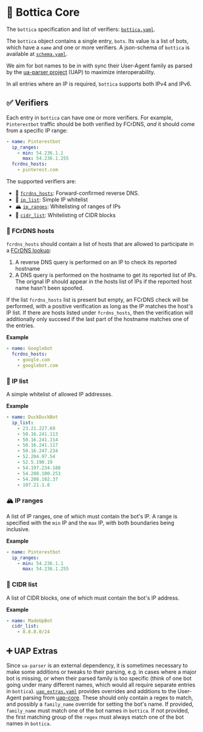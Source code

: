 # 🤖 Bottica Core

The `bottica` specification and list of verifiers: [`bottica.yaml`](./bottica.yaml).

The `bottica` object contains a single entry, `bots`. Its value is a list
of bots, which have a `name` and one or more verifiers. A json-schema of
`bottica` is available at [`schema.yaml`](./schema.yaml).

We aim for bot names to be in with sync their User-Agent family as parsed
by the [ua-parser project](https://github.com/ua-parser/uap-core) (UAP)
to maximize interoperability.

In all entries where an IP is required, `bottica` supports both IPv4 and IPv6.

## ✅ Verifiers

Each entry in `bottica` can have one or more verifiers. For example,
`Pinterestbot` traffic should be both verified by FCrDNS, _and_ it should
come from a specific IP range:

```yaml
- name: Pinterestbot
  ip_ranges:
    - min: 54.236.1.1
      max: 54.236.1.255
  fcrdns_hosts:
    - pinterest.com
```

The supported verifiers are:
* 🔄 [`fcrdns_hosts`](#-fcrdns-hosts): Forward-confirmed reverse DNS.
* 📃 [`ip_list`](#-ip-list): Simple IP whitelist
* 🏔 [`ip_ranges`](#-ip-ranges): Whitelisting of ranges of IPs
* 🍎 [`cidr_list`](#-cidr-list): Whitelisting of CIDR blocks

### 🔄 FCrDNS hosts

`fcrdns_hosts` should contain a list of hosts that are allowed to
participate in a [FCrDNS lookup](https://en.wikipedia.org/wiki/Forward-confirmed_reverse_DNS):

1. A reverse DNS query is performed on an IP to check its reported hostname
2. A DNS query is performed on the hostname to get its reported list of IPs.
   The orignal IP should appear in the hosts list of IPs if the reported host
   name hasn't been spoofed.

If the list `fcrdns_hosts` list is present but empty, an FCrDNS check will
be performed, with a positive verification as long as the IP matches the
host's IP list. If there are hosts listed under `fcrdns_hosts`, then the
verification will additionally only succeed if the last part of the hostname
matches one of the entries.

**Example**
```yaml
- name: Googlebot
  fcrdns_hosts:
    - google.com
    - googlebot.com
```

### 📃 IP list

A simple whitelist of allowed IP addresses.

**Example**
```yaml
- name: DuckDuckBot
  ip_list:
    - 23.21.227.69
    - 50.16.241.113
    - 50.16.241.114
    - 50.16.241.117
    - 50.16.247.234
    - 52.204.97.54
    - 52.5.190.19
    - 54.197.234.188
    - 54.208.100.253
    - 54.208.102.37
    - 107.21.1.8
```


### 🏔 IP ranges

A list of IP ranges, one of which must contain the bot's IP. A range is
specified with the `min` IP and the `max` IP, with both boundaries
being inclusive.

**Example**

```yaml
- name: Pinterestbot
  ip_ranges:
    - min: 54.236.1.1
      max: 54.236.1.255
```

### 🍎 CIDR list

A list of CIDR blocks, one of which must contain the bot's IP address.

**Example**

```yaml
- name: MadeUpBot
  cidr_list:
    - 8.8.8.0/24
```


## ➕ UAP Extras

Since `ua-parser` is an external dependency, it is sometimes necessary
to make some additions or tweaks to their parsing, e.g. in cases where
a major bot is missing, or when their parsed family is too specific
(think of one bot going under many different names, which would all
require separate entries in `bottica`).
[`uap_extras.yaml`](./uap_extras.yaml) provides overrides and additions
to the User-Agent parsing from
[uap-core](https://github.com/ua-parser/uap-core). These should only
contain a regex to match, and possibly a `family_name` override for
setting the bot's name. If provided, `family_name` must match one of
the bot names in `bottica`. If not provided, the first matching group
of the `regex` must always match one of the bot names in `bottica`.

